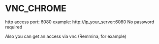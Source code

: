 # VNC_CHROME
http access port: 6080
example: http://ip_your_server:6080
No password required

Also you can get an access via vnc (Remmina, for example)
